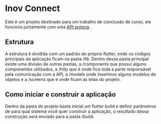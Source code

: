 # Inov Connect

Este é um projeto destinado para um trabalho de conclusão de curso, ele funciona juntamente com uma [API própria](https://github.com/ygorrodrigues/inovConnect_api).

## Estrutura

A estrutura é dividida com um padrão do próprio flutter, onde os códigos principais da aplicação ficam na pasta /lib.
Dentro dessa pasta principal existe uma divisão de outras pastas, a /components que possui alguns componentes utilizados, a /http que é onde fica toda a parte responsável pela comunicação com a API, a /models onde inserimos alguns modelos de objetos e a /screens que é onde ficam as telas do projeto.

## Como iniciar e construir a aplicação

Dentro da pasta do projeto basta inicial um flutter build e definir parâmetros de para qual sistema você quer construir a aplicação, o resultado dessa construção será enviado para a pasta /build.
